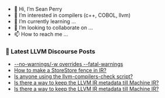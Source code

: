 - 👋 Hi, I’m Sean Perry
- 👀 I’m interested in compilers (c++, COBOL, llvm)
- 🌱 I’m currently learning ...
- 💞️ I’m looking to collaborate on ...
- 📫 How to reach me ...

<!---
s66perry/s66perry is a ✨ special ✨ repository because its `README.md` (this file) appears on your GitHub profile.
You can click the Preview link to take a look at your changes.
--->
### 📕 Latest LLVM Discourse Posts

<!-- DISCOURSE-LLVM:START -->
- [--no-warnings/-w overrides --fatal-warnings](https://discourse.llvm.org/t/no-warnings-w-overrides-fatal-warnings/70037#post_1)
- [How to make a StoreStore fence in IR?](https://discourse.llvm.org/t/how-to-make-a-storestore-fence-in-ir/70027#post_3)
- [Is anyone using the llvm-compilers-check script?](https://discourse.llvm.org/t/is-anyone-using-the-llvm-compilers-check-script/70011#post_5)
- [Is there a way to keep the LLVM IR metadata till Machine IR?](https://discourse.llvm.org/t/is-there-a-way-to-keep-the-llvm-ir-metadata-till-machine-ir/70035#post_2)
- [Is there a way to keep the LLVM IR metadata till Machine IR?](https://discourse.llvm.org/t/is-there-a-way-to-keep-the-llvm-ir-metadata-till-machine-ir/70035#post_1)
<!-- DISCOURSE-LLVM:END -->
